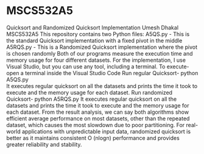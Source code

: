 # MSCS532A5
Quicksort and Randomized Quicksort Implementation
Umesh Dhakal
MSCS532A5
This repository contains two Python files: 
A5QS.py - This is the standard Quicksort implementation with a fixed pivot in the middle
A5RQS.py - This is a Randomized Quicksort implementation where the pivot is chosen randomly
Both of our programs measure the execution time and memory usage for four different datasets. 
For the implementation, I use Visual Studio, but you can use any tool, including a terminal.
To execute- open a terminal inside the Visual Studio Code
Run regular Quicksort- python A5QS.py  
It executes regular quicksort on all the datasets and prints the time it took to execute and the memory usage for each dataset. 
Run randomized Quicksort- python A5RQS.py
It executes regular quicksort on all the datasets and prints the time it took to execute and the memory usage for each dataset. 
From the result analysis, we can say both algorithms show efficient average performance on most datasets, other than the repeated dataset, which causes the most slowdown due to poor partitioning. For real-world applications with unpredictable input data, randomized quicksort is better as it maintains consistent O (nlogn) performance and provides greater reliability and stability.
